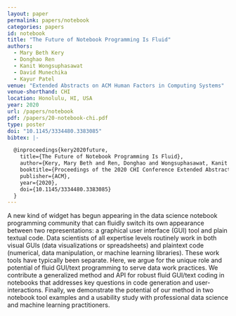 ```yaml
---
layout: paper
permalink: papers/notebook
categories: papers
id: notebook
title: "The Future of Notebook Programming Is Fluid"
authors: 
  - Mary Beth Kery
  - Donghao Ren
  - Kanit Wongsuphasawat
  - David Munechika
  - Kayur Patel
venue: "Extended Abstracts on ACM Human Factors in Computing Systems"
venue-shorthand: CHI
location: Honolulu, HI, USA
year: 2020
url: /papers/notebook
pdf: /papers/20-notebook-chi.pdf
type: poster
doi: "10.1145/3334480.3383085"
bibtex: |-

  @inproceedings{kery2020future,
    title={The Future of Notebook Programming Is Fluid},
    author={Kery, Mary Beth and Ren, Donghao and Wongsuphasawat, Kanit and Hohman, Fred and Patel, Kayur},
    booktitle={Proceedings of the 2020 CHI Conference Extended Abstracts on Human Factors in Computing Systems},
    publisher={ACM},
    year={2020},
    doi={10.1145/3334480.3383085}
  }
---
```


A new kind of widget has begun appearing in the data science notebook programming community that can fluidly switch its own appearance between two representations: a graphical user interface (GUI) tool and plain textual code.
Data scientists of all expertise levels routinely work in both visual GUIs (data visualizations or spreadsheets) and plaintext code (numerical, data manipulation, or machine learning libraries).
These work tools have typically been separate.
Here, we argue for the unique role and potential of fluid GUI/text programming to serve data work practices.
We contribute a generalized method and API for robust fluid GUI/text coding in notebooks that addresses key questions in code generation and user-interactions.
Finally, we demonstrate the potential of our method in two notebook tool examples and a usability study with professional data science and machine learning practitioners.
